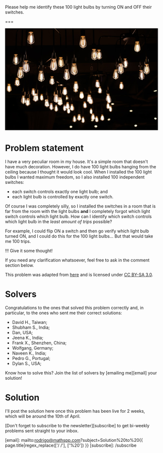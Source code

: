 Please help me identify these 100 light bulbs by turning ON and OFF their switches.

===

![](thumbnail.png "Photo by Juan Carlos Becerra on Unsplash.")


# Problem statement

I have a very peculiar room in my house.
It's a simple room that doesn't have much decoration.
However, I do have 100 light bulbs hanging from the ceiling because I thought it would look cool.
When I installed the 100 light bulbs I wanted maximum freedom,
so I also installed 100 independent switches:

 - each switch controls exactly one light bulb; and
 - each light bulb is controlled by exactly one switch.

Of course I was completely silly, so I installed the switches in a room that is far from the room with the light bulbs **and** I completely forgot which light switch controls which light bulb.
How can I identify which switch controls which light bulb in the _least amount of trips_ possible?

For example, I could flip ON a switch and then go verify which light bulb turned ON,
and I could do this for the 100 light bulbs...
But that would take me 100 trips.

!!! Give it some thought!

If you need any clarification whatsoever, feel free to ask in the comment section below.

This problem was adapted from [here][source] and is licensed under [CC BY-SA 3.0][cc-by-sa-3].


# Solvers

Congratulations to the ones that solved this problem correctly and, in particular, to the ones
who sent me their correct solutions:

 - David H., Taiwan;
 - Shubham S., India;
 - Dan, USA;
 - Jeena K., India;
 - Frank X., Shenzhen, China;
 - Wolfgang, Germany;
 - Naveen K., India;
 - Pedro G., Portugal;
 - Dylan S., USA;

Know how to solve this?
Join the list of solvers by [emailing me][email] your solution!


# Solution

I'll post the solution here once this problem has been live for 2 weeks,
which will be around the 10th of April.


[Don't forget to subscribe to the newsletter][subscribe] to get bi-weekly
problems sent straight to your inbox.

[email]: mailto:rodrigo@mathspp.com?subject=Solution%20to%20{{ page.title|regex_replace(['/ /'], ['%20']) }}
[subscribe]: /subscribe

[source]: https://puzzling.stackexchange.com/q/20447/41687
[cc-by-sa-3]: https://creativecommons.org/licenses/by-sa/3.0/
